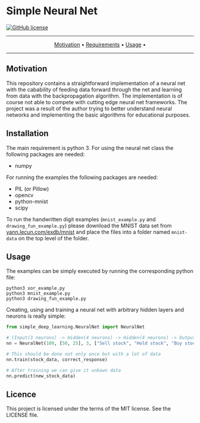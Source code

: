 # Simple Neural Net

[![GitHub license](https://img.shields.io/badge/license-MIT-blue.svg)](https://raw.githubusercontent.com/mmsbrggr/hsudoku/master/LICENSE)

-------
<p align="center">
    <a href="#motivation">Motivation</a> &bull;
    <a href="#requirements">Requirements</a> &bull;
    <a href="#installation">Usage</a> &bull;
</p>

-------

## Motivation
This repository contains a straightforward implementation of a neural net with the
cabability of feeding data forward through the net and learning from data with the backpropagation algorithm.
The implementation is of course not able to compete with cutting edge neural net frameworks.
The project was a result of the author trying to better understand neural networks and implementing the basic
algorithms for educational purposes.

## Installation

The main requirement is python 3. For using the neural net class the following packages are needed:
* numpy

For running the examples the following packages are needed:
* PIL (or Pillow)
* opencv
* python-mnist
* scipy

To run the handwritten digit examples (`mnist_example.py` and `drawing_fun_example.py`) please download the MNIST data set
from [yann.lecun.com/exdb/mnist](http://yann.lecun.com/exdb/mnist/) and place the files into a folder named `mnist-data` on the top level of the folder.

## Usage

The examples can be simply executed by running the corresponding python file:

```shell
python3 xor_example.py
python3 mnist_example.py
python3 drawing_fun_example.py
```

Creating, using and training a neural net with arbitrary hidden layers and neurons is really simple:
```python
from simple_deep_learning.NeuralNet import NeuralNet

# (Input(3 neurons) -> Hidden(4 neurons) -> Hidden(4 neurons) -> Output(3 neurons))
nn = NeuralNet(100, [50, 25], 3, ["Sell stock", "Hold stock", "Buy stock"])

# This should be done not only once but with a lot of data
nn.train(stock_data, correct_response)

# After training we can give it unkown data
nn.predict(new_stock_data)
```

## Licence
This project is licensed under the terms of the MIT license. See the LICENSE file.
